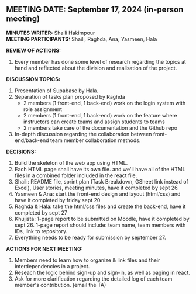 ## **MEETING DATE:** September 17, 2024  (in-person meeting)

**MINUTES WRITER:** Shaili Hakimpour  
**MEETING PARTICIPANTS:** Shaili, Raghda, Ana, Yasmeen, Hala

**REVIEW OF ACTIONS:**
  1. Every member has done some level of research regarding the topics at hand and reflected about the division and realisation of the project.

**DISCUSSION TOPICS:**
  1. Presentation of Supabase by Hala. 
  2. Separation of tasks plan proposed by Raghda
      - 2 members (1 front-end, 1 back-end) work on the login system with role assignment
      - 2 members (1 front-end, 1 back-end) work on the feature where instructors can create teams and assign students to teams
      - 2 members take care of the documentation and the Github repo
  3. In-depth discussion regarding the collaboration between front-end/back-end team member collaboration methods. 
  
**DECISIONS:**
  1. Build the skeleton of the web app using HTML. 
  2. Each HTML page shall have its own file. and we'll have all of the HTML files in a combined folder included in the react file. 
  3. Shaili: README file, sprint plan (Task Breakdown, GSheet link instead of Excel), User stories, meeting minutes, have it completed by sept 26. 
  4. Yasmeen & Ana: start the front-end design and layout (html/css) and have it completed by friday sept 20
  5. Raghda & Hala: take the html/css files and create the back-end, have it completed by sept 27
  6. Khujista: 1-page report to be submitted on Moodle, have it completed by sept 26. 
        1-page report should include: team name, team members with IDs, link to repository. 
  7. Everything needs to be ready for submission by september 27. 

**ACTIONS FOR NEXT MEETING:**
  1. Members need to learn how to organize & link files and their interdependencies in a project.
  2. Reseach the logic behind sign-up and sign-in, as well as paging in react.  
  3. Ask for more clarification regarding the detailed log of each team member's contribution. (email the TA)
